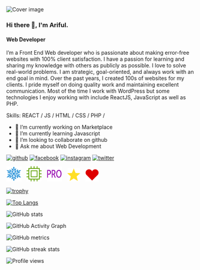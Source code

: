 <img src="https://scontent.fdac22-1.fna.fbcdn.net/v/t39.30808-6/263749502_2485422711592954_915710535729276653_n.png?_nc_cat=108&ccb=1-7&_nc_sid=52f669&_nc_eui2=AeG09qSyZLuj3zQD_1A26QPlrXy6nPZKfFatfLqc9kp8VkkkCzbitldBhEdZBK3UZdXwbWQra23oXd2rauVcMCwm&_nc_ohc=KZzWrsbiNlsAX90IdEB&_nc_ht=scontent.fdac22-1.fna&oh=00_AfDkRMpFE9c0yX0Uu8mi2MVlNYc8b10ziSDz0JbAxaa2bg&oe=64F46B40" alt="Cover image">

### Hi there 👋, I'm Ariful.
#### Web Developer

I’m a Front End Web developer who is passionate about making error-free websites with 100% client satisfaction. I have a passion for learning and sharing my knowledge with others as publicly as possible. I love to solve real-world problems. I am strategic, goal-oriented, and always work with an end goal in mind. Over the past years, I created 100s of websites for my clients. I pride myself on doing quality work and maintaining excellent communication. Most of the time I work with WordPress but some technologies I enjoy working with include ReactJS, JavaScript as well as PHP.

Skills:  REACT / JS / HTML / CSS / PHP /

- 🔭 I’m currently working on Marketplace 
- 🌱 I’m currently learning Javascript 
- 👯 I’m looking to collaborate on github 
- 💬 Ask me about Web Development 


[<img src='https://cdn.jsdelivr.net/npm/simple-icons@3.0.1/icons/github.svg' alt='github' height='40'>](https://github.com/stackariful)  [<img src='https://cdn.jsdelivr.net/npm/simple-icons@3.0.1/icons/facebook.svg' alt='facebook' height='40'>](https://www.facebook.com/designerbdarif)  [<img src='https://cdn.jsdelivr.net/npm/simple-icons@3.0.1/icons/instagram.svg' alt='instagram' height='40'>](https://www.instagram.com/arifuldesign/)  [<img src='https://cdn.jsdelivr.net/npm/simple-icons@3.0.1/icons/twitter.svg' alt='twitter' height='40'>](https://twitter.com/arifuldesign)  

<a href='https://archiveprogram.github.com/'><img src='https://raw.githubusercontent.com/acervenky/animated-github-badges/master/assets/acbadge.gif' width='40' height='40'></a> <a href='https://docs.github.com/en/developers'><img src='https://raw.githubusercontent.com/acervenky/animated-github-badges/master/assets/devbadge.gif' width='40' height='40'></a> <a href='https://github.com/pricing'><img src='https://raw.githubusercontent.com/acervenky/animated-github-badges/master/assets/pro.gif' width='40' height='40'></a> <a href='https://stars.github.com/'><img src='https://raw.githubusercontent.com/acervenky/animated-github-badges/master/assets/starbadge.gif' width='35' height='35'></a> <a href='https://docs.github.com/en/github/supporting-the-open-source-community-with-github-sponsors'><img src='https://raw.githubusercontent.com/acervenky/animated-github-badges/master/assets/sponsorbadge.gif' width='35' height='35'></a> 

[![trophy](https://github-profile-trophy.vercel.app/?username=stackariful)](https://github.com/ryo-ma/github-profile-trophy)

[![Top Langs](https://github-readme-stats.vercel.app/api/top-langs/?username=stackariful)](https://github.com/anuraghazra/github-readme-stats)

![GitHub stats](https://github-readme-stats.vercel.app/api?username=stackariful&show_icons=true&count_private=true)  

![GitHub Activity Graph](https://activity-graph.herokuapp.com/graph?username=stackariful)  

![GitHub metrics](https://metrics.lecoq.io/stackariful)  

![GitHub streak stats](https://streak-stats.demolab.com/?user=stackariful)  

![Profile views](https://gpvc.arturio.dev/stackariful)  
